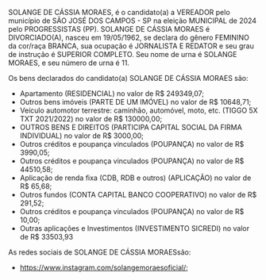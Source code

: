 SOLANGE DE CÁSSIA MORAES, é o candidato(a) a VEREADOR pelo município de SÃO JOSÉ DOS CAMPOS - SP na eleição MUNICIPAL de 2024 pelo PROGRESSISTAS (PP). SOLANGE DE CÁSSIA MORAES é DIVORCIADO(A), nasceu em 19/05/1962, se declara do gênero FEMININO da cor/raça BRANCA, sua ocupação é JORNALISTA E REDATOR e seu grau de instrução é SUPERIOR COMPLETO. Seu nome de urna é SOLANGE MORAES, e seu número de urna é 11.

Os bens declarados do candidato(a) SOLANGE DE CÁSSIA MORAES são: 
- Apartamento (RESIDENCIAL) no valor de R$ 249349,07;
- Outros bens imóveis (PARTE DE UM IMÓVEL) no valor de R$ 10648,71;
- Veículo automotor terrestre: caminhão, automóvel, moto, etc. (TIGGO 5X TXT 2021/2022) no valor de R$ 130000,00;
- OUTROS BENS E DIREITOS (PARTICIPA CAPITAL SOCIAL DA FIRMA INDIVIDUAL) no valor de R$ 3000,00;
- Outros créditos e poupança vinculados (POUPANÇA) no valor de R$ 3990,05;
- Outros créditos e poupança vinculados (POUPANÇA) no valor de R$ 44510,58;
- Aplicação de renda fixa (CDB, RDB e outros) (APLICAÇÃO) no valor de R$ 65,68;
- Outros fundos (CONTA CAPITAL BANCO COOPERATIVO) no valor de R$ 291,52;
- Outros créditos e poupança vinculados (POUPANÇA) no valor de R$ 10,00;
- Outras aplicações e Investimentos (INVESTIMENTO SICREDI) no valor de R$ 33503,93

As redes sociais de SOLANGE DE CÁSSIA MORAESsão:
- https://www.instagram.com/solangemoraesoficial/;